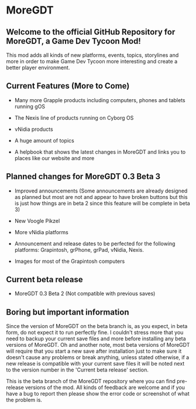 # MoreGDT
## Welcome to the official GitHub Repository for MoreGDT, a Game Dev Tycoon Mod!

This mod adds all kinds of new platforms, events, topics, storylines and more
in order to make Game Dev Tycoon more interesting and create a better player
environment.

## Current Features (More to Come)  
- Many more Grapple products including computers, phones and tablets running gOS

- The Nexis line of products running on Cyborg OS

- vNidia products 

- A huge amount of topics

- A helpbook that shows the latest changes in MoreGDT and links you to places like our website and more

## Planned changes for MoreGDT 0.3 Beta 3

- Improved announcements (Some announcements are already designed as planned but most are not and appear to have broken buttons but this is just how things are in beta 2 since this feature will be complete in beta 3)

- New Voogle Pikzel

- More vNidia platforms

- Announcement and release dates to be perfected for the following platforms: Grapintosh, grPhone, grPad, vNidia, Nexis.

- Images for most of the Grapintosh computers


## Current beta release

- MoreGDT 0.3 Beta 2 (Not compatible with previous saves)

## Boring but important information

Since the version of MoreGDT on the beta branch is, as you expect, in beta form, do not expect it to run perfectly fine. I couldn't stress more that you need to backup your current save files and more before installing any beta versions of MoreGDT. Oh and another note, most beta versions of MoreGDT will require that you start a new save after installation just to make sure it doesn't cause any problems or break anything, unless stated otherwise, if a new release is compatible with your current save files it will be noted next to the version number in the 'Current beta release' section.

This is the beta branch of the MoreGDT repository where you can find pre-release versions of the mod. All kinds of feedback are welcome and if you have a bug to report then please show the error code or screenshot of what the problem is.
